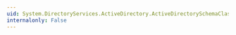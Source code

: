 ```yaml
---
uid: System.DirectoryServices.ActiveDirectory.ActiveDirectorySchemaClassCollection
internalonly: False
---
```

